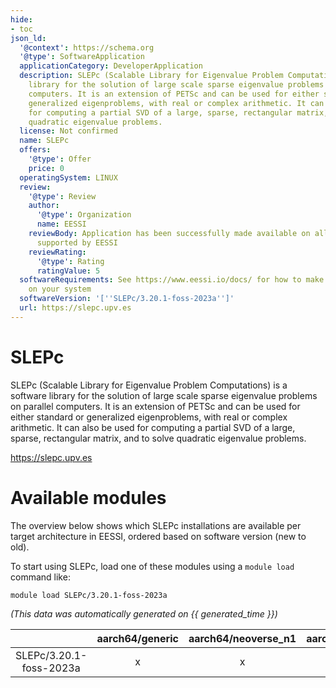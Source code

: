 ```yaml
---
hide:
- toc
json_ld:
  '@context': https://schema.org
  '@type': SoftwareApplication
  applicationCategory: DeveloperApplication
  description: SLEPc (Scalable Library for Eigenvalue Problem Computations) is a software
    library for the solution of large scale sparse eigenvalue problems on parallel
    computers. It is an extension of PETSc and can be used for either standard or
    generalized eigenproblems, with real or complex arithmetic. It can also be used
    for computing a partial SVD of a large, sparse, rectangular matrix, and to solve
    quadratic eigenvalue problems.
  license: Not confirmed
  name: SLEPc
  offers:
    '@type': Offer
    price: 0
  operatingSystem: LINUX
  review:
    '@type': Review
    author:
      '@type': Organization
      name: EESSI
    reviewBody: Application has been successfully made available on all architectures
      supported by EESSI
    reviewRating:
      '@type': Rating
      ratingValue: 5
  softwareRequirements: See https://www.eessi.io/docs/ for how to make EESSI available
    on your system
  softwareVersion: '[''SLEPc/3.20.1-foss-2023a'']'
  url: https://slepc.upv.es
---
```


SLEPc
=====


SLEPc (Scalable Library for Eigenvalue Problem Computations) is a software library for the solution of large scale sparse eigenvalue problems on parallel computers. It is an extension of PETSc and can be used for either standard or generalized eigenproblems, with real or complex arithmetic. It can also be used for computing a partial SVD of a large, sparse, rectangular matrix, and to solve quadratic eigenvalue problems.

https://slepc.upv.es
# Available modules


The overview below shows which SLEPc installations are available per target architecture in EESSI, ordered based on software version (new to old).

To start using SLEPc, load one of these modules using a `module load` command like:

```shell
module load SLEPc/3.20.1-foss-2023a
```

*(This data was automatically generated on {{ generated_time }})*  

| |aarch64/generic|aarch64/neoverse_n1|aarch64/neoverse_v1|x86_64/generic|x86_64/amd/zen2|x86_64/amd/zen3|x86_64/amd/zen4|x86_64/intel/haswell|x86_64/intel/skylake_avx512|
| :---: | :---: | :---: | :---: | :---: | :---: | :---: | :---: | :---: | :---: |
|SLEPc/3.20.1-foss-2023a|x|x|x|x|x|x|x|x|x|

